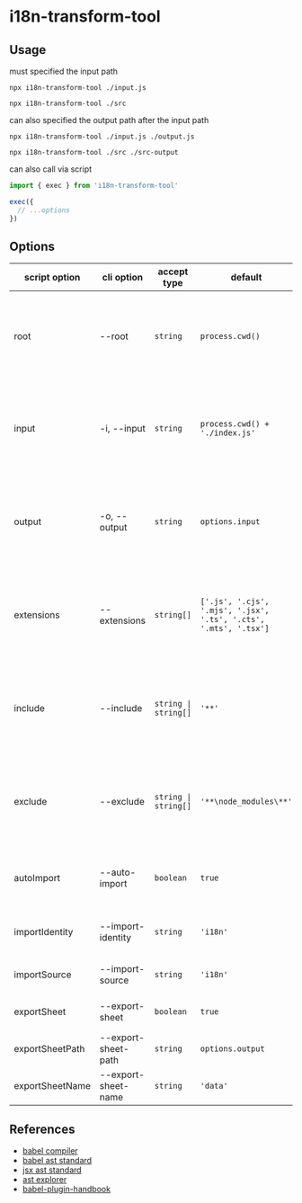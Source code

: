 # i18n-transform-tool

## Usage

must specified the input path

```shell
npx i18n-transform-tool ./input.js

npx i18n-transform-tool ./src
```

can also specified the output path after the input path

```shell
npx i18n-transform-tool ./input.js ./output.js

npx i18n-transform-tool ./src ./src-output
```

can also call via script

```js
import { exec } from 'i18n-transform-tool'

exec({
  // ...options
})
```

## Options

| script option | cli option | accept type | default | description |
| --- | --- | --- | --- | --- |
| root | --root | `string` | `process.cwd()` | root execution path, will be used as relative path base of `input` and `output` |
| input | -i, --input | `string` | `process.cwd() + './index.js'` | input file(s) path, could be a relative path to process execution working dictionary |
| output | -o, --output | `string` | `options.input` | output file(s) path, could be a relative path to process execution working dictionary |
| extensions | --extensions | `string[]` | `['.js', '.cjs', '.mjs', '.jsx', '.ts', '.cts', '.mts', '.tsx']` | additionally transform file extensions, will extend the default extensions list |
| include | --include | `string \| string[]` | `'**'` | included transform file, accept a glob pattern, only take effect when `input` refer to a dictionary |
| exclude | --exclude | `string \| string[]` | `'**\node_modules\**'` | excluded transform file, accept a glob pattern, only take effect when `input` refer to a dictionary |
| autoImport | --auto-import | `boolean` | `true` | whether automatically add help function import |
| importIdentity | --import-identity | `string` | `'i18n'` | the identity of the imported help function |
| importSource | --import-source | `string` | `'i18n'` | the source of the imported help function |
| exportSheet | --export-sheet | `boolean` | `true` | whether export data to a sheet |
| exportSheetPath | --export-sheet-path | `string` | `options.output` | the exported sheet file path |
| exportSheetName | --export-sheet-name | `string` | `'data'` | the exported sheet file name |

## References

- [babel compiler](https://babeljs.io/)
- [babel ast standard](https://github.com/babel/babel/blob/main/packages/babel-parser/ast/spec.md)
- [jsx ast standard](https://github.com/facebook/jsx/blob/main/AST.md)
- [ast explorer](https://astexplorer.net/)
- [babel-plugin-handbook](https://github.com/acdlite/babel-plugin-handbook/blob/master/translations/zh-Hans/README.md)
